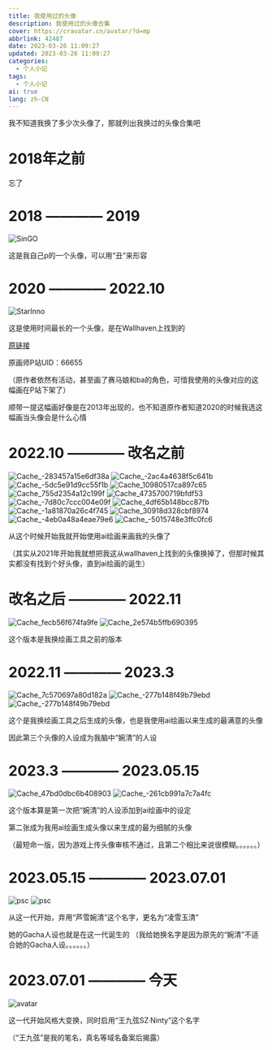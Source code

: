 ```yaml
---
title: 我使用过的头像
description: 我使用过的头像合集
cover: https://cravatar.cn/avatar/?d=mp
abbrlink: 42487
date: 2023-03-26 11:09:27
updated: 2023-03-26 11:09:27
categories: 
  - 个人小记
tags: 
  - 个人小记
ai: true
lang: zh-CN
---
```

我不知道我换了多少次头像了，那就列出我换过的头像合集吧
# 2018年之前
忘了
# 2018 ———— 2019
![SinGO](https://jsd.cdn.sinzmise.top/gh/SinzMise/MYPictures@master/SinGO.5j6d1hbj6xc0.webp)

这是我自己p的一个头像，可以用“丑”来形容
# 2020 ———— 2022.10
![StarInno](https://jsd.cdn.sinzmise.top/gh/SinzMise/MYPictures@master/old.5jrmp3mdt080.webp)

这是使用时间最长的一个头像，是在Wallhaven上找到的

[原链接](https://whvn.cc/4dp66j)

原画师P站UID：66655

（原作者依然有活动，甚至画了赛马娘和ba的角色，可惜我使用的头像对应的这幅画在P站下架了）

顺带一提这幅画好像是在2013年出现的，也不知道原作者知道2020的时候我选这幅画当头像会是什么心情
# 2022.10 ———— 改名之前
<div class="flex flex-col">

<div class="flex grid-cols-2 justify-center items-center">

![Cache_-283457a15e6df38a](https://jsd.cdn.sinzmise.top/gh/SinzMise/MYPictures@master/Cache_-283457a15e6df38a.l3nzkep0n40.webp)
![Cache_-2ac4a4638f5c641b](https://jsd.cdn.sinzmise.top/gh/SinzMise/MYPictures@master/Cache_-2ac4a4638f5c641b.6g8asgw18j00.webp)
![Cache_-5dc5e91d9cc55f1b](https://jsd.cdn.sinzmise.top/gh/SinzMise/MYPictures@master/Cache_-5dc5e91d9cc55f1b.5wx1mup5euw0.webp)
![Cache_10980517ca897c65](https://jsd.cdn.sinzmise.top/gh/SinzMise/MYPictures@master/Cache_10980517ca897c65.tjtkui4uv80.webp)
![Cache_755d2354a12c199f](https://jsd.cdn.sinzmise.top/gh/SinzMise/MYPictures@master/Cache_755d2354a12c199f.6zus1jun5000.webp)
![Cache_4735700719bfdf53](https://jsd.cdn.sinzmise.top/gh/SinzMise/MYPictures@master/Cache_4735700719bfdf53.5us8rk5zg5s0.webp)
![Cache_-7d80c7ccc004e09f](https://jsd.cdn.sinzmise.top/gh/SinzMise/MYPictures@master/Cache_-7d80c7ccc004e09f.6xq69h6wseg0.webp)
![Cache_4df65b148bcc87fb](https://jsd.cdn.sinzmise.top/gh/SinzMise/MYPictures@master/Cache_4df65b148bcc87fb.4ovrgxf4c2o.webp)
![Cache_-1a81870a26c4f745](https://jsd.cdn.sinzmise.top/gh/SinzMise/MYPictures@master/Cache_-1a81870a26c4f745.53d53ty9qyg0.webp)
![Cache_30918d328cbf8974](https://jsd.cdn.sinzmise.top/gh/SinzMise/MYPictures@master/Cache_30918d328cbf8974.38380nw6y9g0.webp)
![Cache_-4eb0a48a4eae79e6](https://jsd.cdn.sinzmise.top/gh/SinzMise/MYPictures@master/Cache_-4eb0a48a4eae79e6.6xry2g1tc000.webp)
![Cache_-5015748e3ffc0fc6](https://jsd.cdn.sinzmise.top/gh/SinzMise/MYPictures@master/Cache_-5015748e3ffc0fc6.3v0jq8b2oso0.webp)

</div>

</div>

从这个时候开始我就开始使用ai绘画来画我的头像了

<psw>（其实从2021年开始我就想把我这从wallhaven上找到的头像换掉了，但那时候其实都没有找到个好头像，直到ai绘画的诞生）</psw>

# 改名之后 ———— 2022.11

<div class="flex flex-col">

<div class="flex grid-cols-2 justify-center items-center">

![Cache_fecb56f674fa9fe](https://jsd.cdn.sinzmise.top/gh/SinzMise/MYPictures@master/Cache_fecb56f674fa9fe.5wk8tmxysvs0.webp)
![Cache_2e574b5ffb690395](https://jsd.cdn.sinzmise.top/gh/SinzMise/MYPictures@master/Cache_2e574b5ffb690395.2bvbeizd71s0.webp)

</div>

</div>

这个版本是我换绘画工具之前的版本
# 2022.11 ———— 2023.3
<div class="flex flex-col">

<div class="flex grid-cols-2 justify-center items-center">

![Cache_7c570697a80d182a](https://jsd.cdn.sinzmise.top/gh/SinzMise/MYPictures@master/Cache_7c570697a80d182a.5gsp5chvmro0.webp)
![Cache_-277b148f49b79ebd](https://jsd.cdn.sinzmise.top/gh/SinzMise/MYPictures@master/Cache_-277b148f49b79ebd.2exp0lvzpdxc.webp)
![Cache_-277b148f49b79ebd](https://jsd.cdn.sinzmise.top/gh/SinzMise/MYPictures@master/Cache_-277b148f49b79ebd.2exp0lvzpdxc.webp)

</div>

</div>

这个是我换绘画工具之后生成的头像，也是我使用ai绘画以来生成的最满意的头像

<psw>因此第三个头像的人设成为我脑中“婉清”的人设</psw>

# 2023.3 ———— 2023.05.15

<div class="flex flex-col">

<div class="flex grid-cols-2 justify-center items-center">

![Cache_47bd0dbc6b408903](https://jsd.cdn.sinzmise.top/gh/SinzMise/MYPictures@master/Cache_47bd0dbc6b408903.17bs9522qg5c.webp)
![Cache_-261cb991a7c7a4fc](https://jsd.cdn.sinzmise.top/gh/SinzMise/MYPictures@master/Cache_-261cb991a7c7a4fc.2a30pme95qxw.webp)

</div>

</div>

这个版本算是第一次把“婉清”的人设添加到ai绘画中的设定

第二张成为我用ai绘画生成头像以来生成的最为细腻的头像

<psw>（最短命一版，因为游戏上传头像审核不通过，且第二个相比来说很模糊。。。。。。）</psw>

# 2023.05.15 ———— 2023.07.01

<div class="flex flex-col">

<div class="flex grid-cols-2 justify-center items-center">

![psc](https://jsd.cdn.sinzmise.top/gh/SinzMise/picx-images-hosting@master/20230525/psc.tur1juwwcq8.webp)
![psc](https://jsd.cdn.sinzmise.top/gh/SinzMise/picx-images-hosting@master/20230525/psc.28fxw2ub7uvw.webp)

</div>

</div>

从这一代开始，弃用“芦雪婉清”这个名字，更名为“凌雪玉清”

她的Gacha人设也就是在这一代诞生的 <psw>（我给她换名字是因为原先的“婉清”不适合她的Gacha人设。。。。。。）</psw>

# 2023.07.01 ———— 今天

<div class="flex flex-col">

<div class="flex grid-cols-2 justify-center items-center">

![avatar](https://jsd.cdn.sinzmise.top/gh/SinzMise/picx-images-hosting@master/20230704/avatar.221tx2miyvsw.webp)

</div>

</div>

这一代开始风格大变换，同时启用“王九弦SZ·Ninty”这个名字

（“王九弦”是我的笔名，真名等域名备案后揭露）